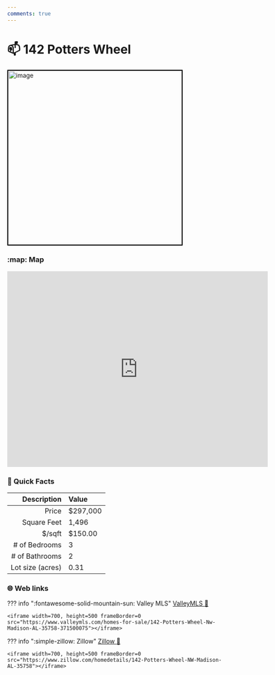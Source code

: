 ```yaml
---
comments: true
---
```


# 📫 142 Potters Wheel

<img
    src="https://photos.zillowstatic.com/fp/4a7bb2faf5781eb7231ff51958e5e1ad-uncropped_scaled_within_1536_1152.webp" 
    alt="image" 
    width="400" 
    style="border:2px solid black">

### :map: Map

<iframe src="https://www.google.com/maps/embed?pb=!1m18!1m12!1m3!1d6556.8709828314795!2d-86.7150006229342!3d34.74462108085263!2m3!1f0!2f0!3f0!3m2!1i1024!2i768!4f13.1!3m3!1m2!1s0x886268c4c38bff2b%3A0xe21582f7b9fd7d51!2s142%20Potters%20Wheel%20NW%2C%20Madison%2C%20AL%2035758!5e0!3m2!1sen!2sus!4v1717103427566!5m2!1sen!2sus" width="600" height="450" style="border:0;" allowfullscreen="" loading="lazy" referrerpolicy="no-referrer-when-downgrade"></iframe>

### :open_file_folder: Quick Facts

| Description       | Value |
| ----------------: | :---- |
| Price             | $297,000 |
| Square Feet       | 1,496 |
| $/sqft            | $150.00 |
| # of Bedrooms     | 3 |
| # of Bathrooms    | 2 |
| Lot size (acres)  | 0.31 |

### :globe_with_meridians: Web links

??? info ":fontawesome-solid-mountain-sun:  Valley MLS"
    [ValleyMLS 	:link:](https://www.valleymls.com/homes-for-sale/142-Potters-Wheel-Nw-Madison-AL-35758-371500075)

    <iframe width=700, height=500 frameBorder=0 src="https://www.valleymls.com/homes-for-sale/142-Potters-Wheel-Nw-Madison-AL-35758-371500075"></iframe>

??? info ":simple-zillow:  Zillow"
    [Zillow :link:](https://www.zillow.com/homedetails/142-Potters-Wheel-NW-Madison-AL-35758)

    <iframe width=700, height=500 frameBorder=0 src="https://www.zillow.com/homedetails/142-Potters-Wheel-NW-Madison-AL-35758"></iframe>